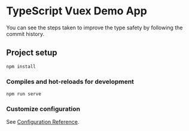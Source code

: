 # TypeScript Vuex Demo App 

You can see the steps taken to improve the type safety by following the commit history.

## Project setup
```
npm install
```

### Compiles and hot-reloads for development
```
npm run serve
```

### Customize configuration
See [Configuration Reference](https://cli.vuejs.org/config/).
